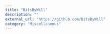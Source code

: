 ```yaml
---
title: "BitsByWill"
description: ""
external_url: "https://github.com/BitsByWill"
category: "Miscellaneous"
---
```

